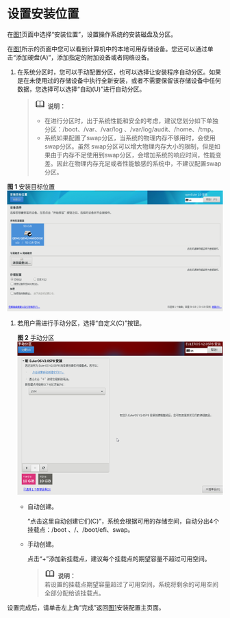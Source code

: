 # 设置安装位置<a name="ZH-CN_TOPIC_0187280603"></a>

在[图1](进入安装界面.md#zh-cn_topic_0186390094_zh-cn_topic_0122145883_fig5969171592212)页面中选择“安装位置”，设置操作系统的安装磁盘及分区。

在[图1](#zh-cn_topic_0186390262_zh-cn_topic_0122145780_fig1279114364236)所示的页面中您可以看到计算机中的本地可用存储设备。您还可以通过单击“添加硬盘\(A\)”，添加指定的附加设备或者网络设备。

1.  在系统分区时，您可以手动配置分区，也可以选择让安装程序自动分区。如果是在未使用过的存储设备中执行全新安装，或者不需要保留该存储设备中任何数据，您选择可以选择“自动\(U\)”进行自动分区。

    >![](public_sys-resources/icon-note.gif) **说明：**   
    >-   在进行分区时，出于系统性能和安全的考虑，建议您划分如下单独分区：/boot、/var、/var/log 、/var/log/audit、/home、/tmp。  
    >-   系统如果配置了swap分区，当系统的物理内存不够用时，会使用swap分区。虽然 swap分区可以增大物理内存大小的限制，但是如果由于内存不足使用到swap分区，会增加系统的响应时间，性能变差。因此在物理内存充足或者性能敏感的系统中，不建议配置swap分区。  


**图 1**  安装目标位置<a name="zh-cn_topic_0186390262_zh-cn_topic_0122145780_fig1279114364236"></a>  
![](figures/安装目标位置.png "安装目标位置")

1.  若用户需进行手动分区，选择“自定义\(C\)”按钮。

    **图 2**  手动分区<a name="fig1277151815248"></a>  
    ![](figures/手动分区.png "手动分区")

    -   自动创建。

        “点击这里自动创建它们\(C\)”，系统会根据可用的存储空间，自动分出4个挂载点：/boot 、/、/boot/efi、swap。

    -   手动创建。

        点击“+”添加新挂载点，建议每个挂载点的期望容量不超过可用空间。

        >![](public_sys-resources/icon-note.gif) **说明：**   
        >若设置的挂载点期望容量超过了可用空间，系统将剩余的可用空间全部分配给该挂载点。  



设置完成后，请单击左上角“完成”返回[图1](进入安装界面.md#zh-cn_topic_0186390094_zh-cn_topic_0122145883_fig5969171592212)安装配置主页面。

